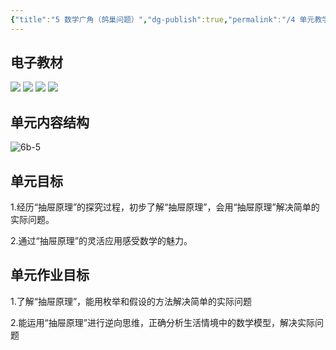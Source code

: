 ```yaml
---
{"title":"5 数学广角（鸽巢问题）","dg-publish":true,"permalink":"/4 单元教学/6B 六下/5 数学广角（鸽巢问题）/","dgPassFrontmatter":true,"noteIcon":""}
---
```




## 电子教材

<p class="grid-4">
	<img loading="lazy" decoding="async" src="https://book.pep.com.cn/1221001602141/files/mobile/73.jpg">
	<img loading="lazy" decoding="async" src="https://book.pep.com.cn/1221001602141/files/mobile/74.jpg">
	<img loading="lazy" decoding="async" src="https://book.pep.com.cn/1221001602141/files/mobile/75.jpg">
	<img loading="lazy" decoding="async" src="https://book.pep.com.cn/1221001602141/files/mobile/76.jpg">
</p>


## 单元内容结构

![6b-5](https://r2.edui123.com/2023/05/6b-5.png)

## 单元目标

1.经历“抽屉原理”的探究过程，初步了解“抽屉原理”，会用“抽屉原理”解决简单的实际问题。

2.通过“抽屉原理”的灵活应用感受数学的魅力。

## 单元作业目标

1.了解“抽屉原理”，能用枚举和假设的方法解决简单的实际问题

2.能运用“抽屉原理”进行逆向思维，正确分析生活情境中的数学模型，解决实际问题
